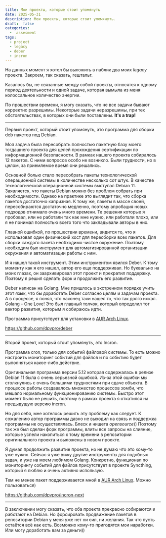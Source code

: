 ```yaml
---
title: Мои проекты, которые стоит упомянуть
date: 2025-05-31
description: Мои проекты, которые стоит упомянуть.
draft:  false
categories:
  -  assesment
tags:
  - project
  - legacy
  - deber
  - incron
---
```


На данных момент я хотел бы выложить в паблик два моих *legacy* проекта. Закроем, так сказать, гештальт.

Казалось бы, не связанные между собой проекты, относятся к одному период деятельности и одной задаче, которая вымыла из меня колоссальное количество энергии.

По прошествии времени, я могу сказать, что не все задачи бывают корректно разрешимы. Некоторые задачи неразрешимы, при тех обстоятельствах, в которых они были поставлены. **It's a trap!**

---

Первый проект, который стоит упомянуть, это программа для сборки deb пакетов под Debian.

Моя задача была пересобрать полностью пакетную базу моего тогдашнего проекта для целей прохождения сертификации по информационной безопасности. В рамках нашего проекта собиралось 12 пакетов. С ними вопросов особо не возникло. Были трудности, но в целом, за приемлемое время они решались.

Основной болью стало пересобрать пакеты технологической операционной системы в количестве несколько сот штук. В качестве технологической операционной системы выступал Debian 11. Заявляется, что пакеты Debian можно без проблем собрать при необходимости. Однако на практике это выглядит так, что сборка пакетов достаточно капризная. К тому же, пакеты в массе своей, пересобираются достаточно медленно, поэтому апробация новых подходов отнимало очень много времени. Те решения которые я пробовал, или не работали так как мне нужно, или работали плохо, или я не понимал полностью всего того что закладывали авторы в них.

Главной ошибкой, по прошествии времени, видится то, что я использовал один физический хост для пересборки всех пакетов. Для сборки каждого пакета необходимо чистое окружение. Поэтому необходим был инструмент для автоматизированной организации окружения и автоматизации работы с ним.

И я нашел такой инструмент. Этим инструментом явился Deber. К тому моменту как я его нашел, автор его еще поддерживал. Но буквально на моих глазах, он заархивировал этот проект и прекратил поддержку. Поэтому я решил сделать форк и продолжить его развитие.

Deber написан на Golang. Мне пришлось в экстренном порядке учить этот язык, что бы доработать Deber согласно целям и задачам проекта. А в процессе, я понял, что наконец таки нашел то, что так долго искал. Golang - One Love! Это был главный толчок, который определил тот вектор развития, которым я собираюсь идти.

Программа присутствует для установки в [AUR Arch Linux](https://aur.archlinux.org/packages/deber).

https://github.com/dpvpro/deber

---

Второй проект, который стоит упомянуть, это Incron.

Программа cron, только для событий файловой системы. То есть можно настроить мониторинг событий для файлов и по событию будет выполняться какое-либо действие.

Оригинальная программа версии 5.12 которая содержалась в релизе Debian 11 была с очень серьезной ошибкой. Из-за этой ошибки мы столкнулись с очень большими трудностями при сдаче объекта. В процессе работы создавалось множество процессов зомби, что мешало нормальному функционированию системы. Быстро этот момент было не решить, поэтому в рамках проекта я откатился на предыдущую версию incron.

Но для себя, мне хотелось решить эту проблему как следует. К сожалению автор программы давно не выходил на связь и поддержка программы не осуществлялась. Блеск и нищета *opensource*)) Поэтому так же был сделан форк программы, влиты все запросы на слияние, которые успели накопиться к тому времени в репозитории оригинального проекта и выложены в новом проекте.

Я думал продолжить развитие проекта, но не думаю что это кому-то уже нужно. Сейчас я уже вижу другие инструменты для подобных задач, и уже на моем любимом Golang. Конкретно, функционал по мониторингу событий для файлов присутствует в проекте Syncthing, который я люблю и очень активно использую.

Тем не менее пакет поддерживается мной в [AUR Arch Linux](https://aur.archlinux.org/packages/incron-next). Можно пользоваться)

https://github.com/dpvpro/incron-next

---

В заключении могу сказать, что оба проекта прекрасно собираются и работают на Debian. Но форсировать продвижение пакетов в репозитории Debian у меня уже нет ни сил, ни желания. Так что пусть остаётся всё как есть. Возможно кому-то пригодятся мои наработки. Или могу доработать вам за деньги))
